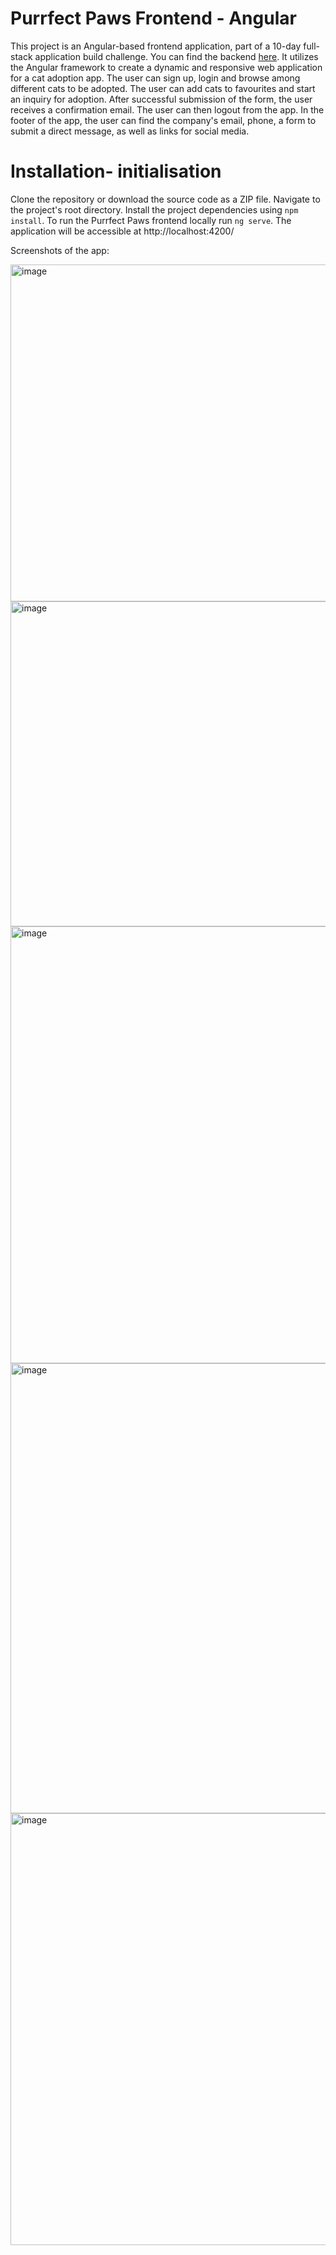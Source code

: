 # Purrfect Paws Frontend - Angular

This project is an Angular-based frontend application, part of a 10-day full-stack application build challenge. You can find the backend [here](https://github.com/EleniSolaki/purrfect-paws-backend-spring). It utilizes the Angular framework to create a dynamic and responsive web application for a cat adoption app. The user can sign up, login and browse among different cats to be adopted. The user can add cats to favourites and start an inquiry for adoption. After successful submission of the form, the user receives a confirmation email. The user can then logout from the app. In the footer of the app, the user can find the company's email, phone, a form to submit a direct message, as well as links for social media. 

# Installation- initialisation 

Clone the repository or download the source code as a ZIP file. Navigate to the project's root directory. Install the project dependencies using `npm install`.
To run the Purrfect Paws frontend locally run `ng serve`. The application will be accessible at http://localhost:4200/


Screenshots of the app:

<img width="539" alt="image" src="https://github.com/EleniSolaki/purrfect-paws-frontend-angular/assets/120119756/25672557-2673-42f8-815f-08ae03d1c884">


<img width="520" alt="image" src="https://github.com/EleniSolaki/purrfect-paws-frontend-angular/assets/120119756/629cf3a4-07e0-486a-9642-8cd41259e293">


<img width="699" alt="image" src="https://github.com/EleniSolaki/purrfect-paws-frontend-angular/assets/120119756/1450a7ac-5a33-4ab0-8930-f2d89aed4ec2">


<img width="720" alt="image" src="https://github.com/EleniSolaki/purrfect-paws-frontend-angular/assets/120119756/9ab4b3ca-f9d6-4231-a6a1-5fd63a542c93">


<img width="691" alt="image" src="https://github.com/EleniSolaki/purrfect-paws-frontend-angular/assets/120119756/cbfc279d-053d-4151-9130-e4b3cc32d159">


